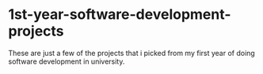 # 1st-year-software-development-projects

These are just a few of the projects that i picked from my first year of doing software development in university.
